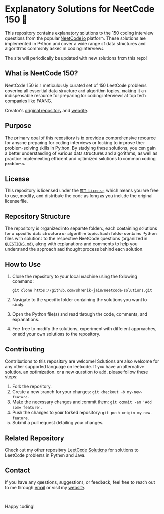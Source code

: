 # Explanatory Solutions for NeetCode 150 🚀

This repository contains explanatory solutions to the 150 coding interview questions from the popular [NeetCode.io](https://neetcode.io/) platform. These solutions are implemented in Python and cover a wide range of data structures and algorithms commonly asked in coding interviews.

The site will periodically be updated with new solutions from this repo!

## What is NeetCode 150?

NeetCode 150 is a meticulously curated set of 150 LeetCode problems covering all essential data structure and algorithm topics, making it an indispensable resource for preparing for coding interviews at top tech companies like FAANG.

Creator's [original repository](https://github.com/neetcode-gh/leetcode) and [website](https://neetcode.io/).

## Purpose

The primary goal of this repository is to provide a comprehensive resource for anyone preparing for coding interviews or looking to improve their problem-solving skills in Python. By studying these solutions, you can gain a better understanding of various data structures and algorithms, as well as practice implementing efficient and optimized solutions to common coding problems.

## License

This repository is licensed under the [`MIT License`](LICENSE), which means you are free to use, modify, and distribute the code as long as you include the original license file.

## Repository Structure

The repository is organized into separate folders, each containing solutions for a specific data structure or algorithm topic. Each folder contains Python files with solutions to the respective NeetCode questions (organized in [`QUESTIONS.md`](QUESTIONS.md)), along with explanations and comments to help you understand the approach and thought process behind each solution.

## How to Use

1. Clone the repository to your local machine using the following command:

   ```
   git clone https://github.com/shrenik-jain/neetcode-solutions.git
   ```

2. Navigate to the specific folder containing the solutions you want to study.
3. Open the Python file(s) and read through the code, comments, and explanations.
4. Feel free to modify the solutions, experiment with different approaches, or add your own solutions to the repository.

## Contributing

Contributions to this repository are welcome! Solutions are also welcome for any other supported language on leetcode. If you have an alternative solution, an optimization, or a new question to add, please follow these steps:

1. Fork the repository.
2. Create a new branch for your changes: `git checkout -b my-new-feature`.
3. Make the necessary changes and commit them: `git commit -am 'Add some feature'`.
4. Push the changes to your forked repository: `git push origin my-new-feature`.
5. Submit a pull request detailing your changes.

## Related Repository

Check out my other repository [LeetCode Solutions](https://github.com/shrenik-jain/Leet-Code-Solutions) for solutions to LeetCode problems in Python and Java.

## Contact

If you have any questions, suggestions, or feedback, feel free to reach out to me through [email](mailto:shrenikkjain81@gmail.com) or visit my [website](https://shrenik-jain.github.io/).

<br>

Happy coding!
